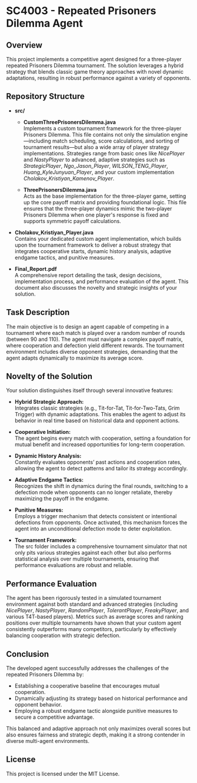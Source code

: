 # SC4003 - Repeated Prisoners Dilemma Agent

## Overview

This project implements a competitive agent designed for a three-player repeated Prisoners Dilemma tournament. The solution leverages a hybrid strategy that blends classic game theory approaches with novel dynamic adaptations, resulting in robust performance against a variety of opponents.

## Repository Structure

- **src/**
  - **CustomThreePrisonersDilemma.java**  
    Implements a custom tournament framework for the three-player Prisoners Dilemma. This file contains not only the simulation engine—including match scheduling, score calculations, and sorting of tournament results—but also a wide array of player strategy implementations. Strategies range from basic ones like *NicePlayer* and *NastyPlayer* to advanced, adaptive strategies such as *StrategicPlayer*, *Ngo_Jason_Player*, *WILSON_TENG_Player*, *Huang_KyleJunyuan_Player*, and your custom implementation *Cholakov_Kristiyan_Kamenov_Player*.
    
  - **ThreePrisonersDilemma.java**  
    Acts as the base implementation for the three-player game, setting up the core payoff matrix and providing foundational logic. This file ensures that the three-player dynamics mimic the two-player Prisoners Dilemma when one player's response is fixed and supports symmetric payoff calculations.

- **Cholakov_Kristiyan_Player.java**  
  Contains your dedicated custom agent implementation, which builds upon the tournament framework to deliver a robust strategy that integrates cooperative starts, dynamic history analysis, adaptive endgame tactics, and punitive measures.

- **Final_Report.pdf**  
  A comprehensive report detailing the task, design decisions, implementation process, and performance evaluation of the agent. This document also discusses the novelty and strategic insights of your solution.

## Task Description

The main objective is to design an agent capable of competing in a tournament where each match is played over a random number of rounds (between 90 and 110). The agent must navigate a complex payoff matrix, where cooperation and defection yield different rewards. The tournament environment includes diverse opponent strategies, demanding that the agent adapts dynamically to maximize its average score.

## Novelty of the Solution

Your solution distinguishes itself through several innovative features:

- **Hybrid Strategic Approach:**  
  Integrates classic strategies (e.g., Tit-for-Tat, Tit-for-Two-Tats, Grim Trigger) with dynamic adaptations. This enables the agent to adjust its behavior in real time based on historical data and opponent actions.

- **Cooperative Initiation:**  
  The agent begins every match with cooperation, setting a foundation for mutual benefit and increased opportunities for long-term cooperation.

- **Dynamic History Analysis:**  
  Constantly evaluates opponents’ past actions and cooperation rates, allowing the agent to detect patterns and tailor its strategy accordingly.

- **Adaptive Endgame Tactics:**  
  Recognizes the shift in dynamics during the final rounds, switching to a defection mode when opponents can no longer retaliate, thereby maximizing the payoff in the endgame.

- **Punitive Measures:**  
  Employs a trigger mechanism that detects consistent or intentional defections from opponents. Once activated, this mechanism forces the agent into an unconditional defection mode to deter exploitation.

- **Tournament Framework:**  
  The src folder includes a comprehensive tournament simulator that not only pits various strategies against each other but also performs statistical analysis over multiple tournaments, ensuring that performance evaluations are robust and reliable.

## Performance Evaluation

The agent has been rigorously tested in a simulated tournament environment against both standard and advanced strategies (including *NicePlayer*, *NastyPlayer*, *RandomPlayer*, *TolerantPlayer*, *FreakyPlayer*, and various T4T-based players). Metrics such as average scores and ranking positions over multiple tournaments have shown that your custom agent consistently outperforms many competitors, particularly by effectively balancing cooperation with strategic defection.

## Conclusion

The developed agent successfully addresses the challenges of the repeated Prisoners Dilemma by:
- Establishing a cooperative baseline that encourages mutual cooperation.
- Dynamically adjusting its strategy based on historical performance and opponent behavior.
- Employing a robust endgame tactic alongside punitive measures to secure a competitive advantage.

This balanced and adaptive approach not only maximizes overall scores but also ensures fairness and strategic depth, making it a strong contender in diverse multi-agent environments.

## License

This project is licensed under the MIT License.
